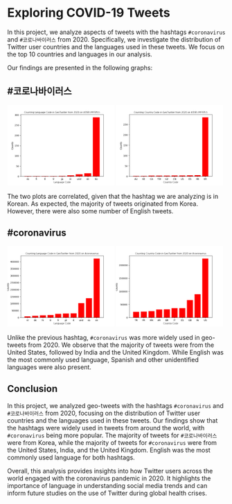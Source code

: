 # Exploring COVID-19 Tweets

In this project, we analyze aspects of tweets with the hashtags `#coronavirus` and `#코로나바이러스` from 2020. Specifically, we investigate the distribution of Twitter user countries and the languages used in these tweets. We focus on the top 10 countries and languages in our analysis.

Our findings are presented in the following graphs:

## #코로나바이러스

<p float="left">
  <img src="lang_%23코로나바이러스.png" width=49% />
  <img src="country_%23코로나바이러스.png" width=49% />
</p>

The two plots are correlated, given that the hashtag we are analyzing is in Korean. As expected, the majority of tweets originated from Korea. However, there were also some number of English tweets.

## #coronavirus 

<p float="left">
  <img src="lang_%23coronavirus.png" width=49% />
  <img src="country_%23coronavirus.png" width=49% />
</p>

Unlike the previous hashtag, `#coronavirus` was more widely used in geo-tweets from 2020. We observe that the majority of tweets were from the United States, followed by India and the United Kingdom. While English was the most commonly used language, Spanish and other unidentified languages were also present.

## Conclusion

In this project, we analyzed geo-tweets with the hashtags `#coronavirus` and `#코로나바이러스` from 2020, focusing on the distribution of Twitter user countries and the languages used in these tweets. Our findings show that the hashtags were widely used in tweets from around the world, with `#coronavirus` being more popular. The majority of tweets for `#코로나바이러스` were from Korea, while the majority of tweets for `#coronavirus` were from the United States, India, and the United Kingdom. English was the most commonly used language for both hashtags.

Overall, this analysis provides insights into how Twitter users across the world engaged with the coronavirus pandemic in 2020. It highlights the importance of language in understanding social media trends and can inform future studies on the use of Twitter during global health crises.
